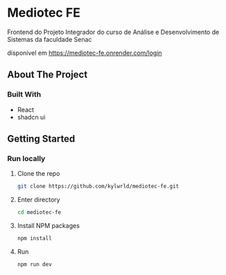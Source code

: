 # Mediotec FE

Frontend do Projeto Integrador do curso de Análise e Desenvolvimento de Sistemas da faculdade Senac

disponível em https://mediotec-fe.onrender.com/login

<!-- ABOUT THE PROJECT -->
## About The Project
### Built With

* React
* shadcn ui

<!-- GETTING STARTED -->
## Getting Started

### Run locally

1. Clone the repo
   ```sh
   git clone https://github.com/kylwrld/mediotec-fe.git
   ```
2. Enter directory
   ```sh
   cd mediotec-fe
   ```
4. Install NPM packages
   ```sh
   npm install
   ```
6. Run
   ```sh
   npm run dev
   ```
